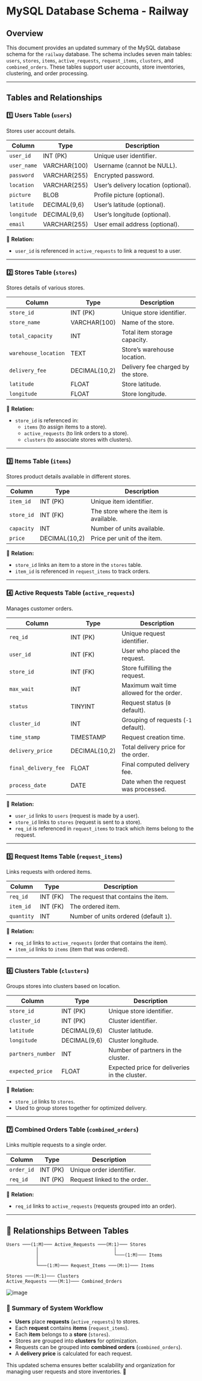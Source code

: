 # MySQL Database Schema - Railway 

## Overview
This document provides an updated summary of the MySQL database schema for the `railway` database. The schema includes seven main tables: `users`, `stores`, `items`, `active_requests`, `request_items`, `clusters`, and `combined_orders`. These tables support user accounts, store inventories, clustering, and order processing.

---

## Tables and Relationships

### 1️⃣ Users Table (`users`)
Stores user account details.

| Column      | Type     | Description |
|------------|---------|-------------|
| `user_id`   | INT (PK)  | Unique user identifier. |
| `user_name` | VARCHAR(100) | Username (cannot be NULL). |
| `password`  | VARCHAR(255) | Encrypted password. |
| `location`  | VARCHAR(255) | User’s delivery location (optional). |
| `picture`   | BLOB     | Profile picture (optional). |
| `latitude`  | DECIMAL(9,6) | User’s latitude (optional). |
| `longitude` | DECIMAL(9,6) | User’s longitude (optional). |
| `email`     | VARCHAR(255) | User email address (optional). |

🔹 **Relation:**
- `user_id` is referenced in `active_requests` to link a request to a user.

---

### 2️⃣ Stores Table (`stores`)
Stores details of various stores.

| Column               | Type       | Description |
|----------------------|-----------|-------------|
| `store_id`          | INT (PK)  | Unique store identifier. |
| `store_name`        | VARCHAR(100) | Name of the store. |
| `total_capacity`    | INT       | Total item storage capacity. |
| `warehouse_location`| TEXT      | Store’s warehouse location. |
| `delivery_fee`      | DECIMAL(10,2) | Delivery fee charged by the store. |
| `latitude`          | FLOAT     | Store latitude. |
| `longitude`         | FLOAT     | Store longitude. |

🔹 **Relation:**
- `store_id` is referenced in:
  - `items` (to assign items to a store).
  - `active_requests` (to link orders to a store).
  - `clusters` (to associate stores with clusters).

---

### 3️⃣ Items Table (`items`)
Stores product details available in different stores.

| Column     | Type       | Description |
|-----------|-----------|-------------|
| `item_id` | INT (PK)  | Unique item identifier. |
| `store_id`| INT (FK)  | The store where the item is available. |
| `capacity`| INT       | Number of units available. |
| `price`   | DECIMAL(10,2) | Price per unit of the item. |

🔹 **Relation:**
- `store_id` links an item to a store in the `stores` table.
- `item_id` is referenced in `request_items` to track orders.

---

### 4️⃣ Active Requests Table (`active_requests`)
Manages customer orders.

| Column         | Type       | Description |
|---------------|-----------|-------------|
| `req_id`      | INT (PK)  | Unique request identifier. |
| `user_id`     | INT (FK)  | User who placed the request. |
| `store_id`    | INT (FK)  | Store fulfilling the request. |
| `max_wait`    | INT       | Maximum wait time allowed for the order. |
| `status`      | TINYINT   | Request status (`0` default). |
| `cluster_id`  | INT       | Grouping of requests (`-1` default). |
| `time_stamp`  | TIMESTAMP | Request creation time. |
| `delivery_price` | DECIMAL(10,2) | Total delivery price for the order. |
| `final_delivery_fee` | FLOAT | Final computed delivery fee. |
| `process_date` | DATE | Date when the request was processed. |

🔹 **Relation:**
- `user_id` links to `users` (request is made by a user).
- `store_id` links to `stores` (request is sent to a store).
- `req_id` is referenced in `request_items` to track which items belong to the request.

---

### 5️⃣ Request Items Table (`request_items`)
Links requests with ordered items.

| Column     | Type       | Description |
|-----------|-----------|-------------|
| `req_id`  | INT (FK)  | The request that contains the item. |
| `item_id` | INT (FK)  | The ordered item. |
| `quantity`| INT       | Number of units ordered (default `1`). |

🔹 **Relation:**
- `req_id` links to `active_requests` (order that contains the item).
- `item_id` links to `items` (item that was ordered).

---

### 6️⃣ Clusters Table (`clusters`)
Groups stores into clusters based on location.

| Column         | Type       | Description |
|---------------|-----------|-------------|
| `store_id`    | INT (PK)  | Unique store identifier. |
| `cluster_id`  | INT (PK)  | Cluster identifier. |
| `latitude`    | DECIMAL(9,6) | Cluster latitude. |
| `longitude`   | DECIMAL(9,6) | Cluster longitude. |
| `partners_number` | INT | Number of partners in the cluster. |
| `expected_price` | FLOAT | Expected price for deliveries in the cluster. |

🔹 **Relation:**
- `store_id` links to `stores`.
- Used to group stores together for optimized delivery.

---

### 7️⃣ Combined Orders Table (`combined_orders`)
Links multiple requests to a single order.

| Column     | Type       | Description |
|-----------|-----------|-------------|
| `order_id` | INT (PK)  | Unique order identifier. |
| `req_id`   | INT (PK)  | Request linked to the order. |

🔹 **Relation:**
- `req_id` links to `active_requests` (requests grouped into an order).

---

## 🔗 Relationships Between Tables
```
Users ───(1:M)─── Active_Requests ───(M:1)─── Stores
           │                            │
           │                            └───(1:M)─── Items
           │
           └───(1:M)─── Request_Items ───(M:1)─── Items

Stores ───(M:1)─── Clusters
Active_Requests ───(M:1)─── Combined_Orders
```
![image](https://github.com/user-attachments/assets/774cdd04-df48-4d9e-870a-43a2b3e16e31)

### **🚀 Summary of System Workflow**
- **Users** place **requests** (`active_requests`) to stores.
- Each **request** contains **items** (`request_items`).
- Each **item** belongs to a **store** (`stores`).
- Stores are grouped into **clusters** for optimization.
- Requests can be grouped into **combined orders** (`combined_orders`).
- A **delivery price** is calculated for each request.

This updated schema ensures better scalability and organization for managing user requests and store inventories. 🚀

